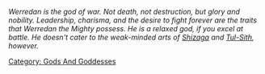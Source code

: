 *Werredan is the god of war. Not death, not destruction, but glory and
nobility. Leadership, charisma, and the desire to fight forever are the
traits that Werredan the Mighty possess. He is a relaxed god, if you
excel at battle. He doesn't cater to the weak-minded arts of
[Shizaga](Shizaga.md "wikilink") and [Tul-Sith](Tul-Sith.md "wikilink"),
however.*

[Category: Gods And Goddesses](Category:_Gods_And_Goddesses "wikilink")
